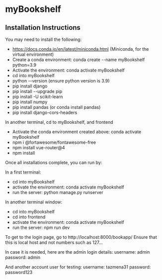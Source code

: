 # myBookshelf

## Installation Instructions
You may need to install the following:
 - https://docs.conda.io/en/latest/miniconda.html (Miniconda, for the virtual environment)
 - Create a conda environment: conda create --name myBookshelf python=3.9
 - Activate the environment: conda activate myBookshelf
 - cd into myBookshelf
 - python --version (ensure python version is 3.9)
 - pip install django
 - pip install --upgrade pip
 - pip install -U scikit-learn
 - pip install numpy
 - pip install pandas (or conda install pandas)
 - pip install django-cors-headers
 
 In another terminal, cd to myBookshelf, and frontend
 - Activate the conda environment created above: conda activate myBookshelf
 - npm i @fortawesome/fontawesome-free
 - npm install vue-router@4
 - npm install
 
 Once all installations complete, you can run by:
 
 In a first terminal:
 - cd into myBookshelf
 - activate the environment: conda activate myBookshelf
 - run the server: python manage.py runserver
 
 In another terminal window:
 - cd into myBookshelf
 - cd into frontend
 - activate the environment: conda activate myBookshelf
 - run the server: npm run dev
 
 To get to the login page, go to http://localhost:8000/bookapp/
 Ensure that this is local host and not numbers such as 127...
 
 In case it is needed, here are the admin login details:
 username: admin
 password: admin
 
 And another account user for testing:
 username: tazmena31
 password: password123
